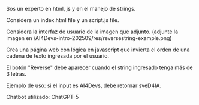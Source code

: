 Sos un experto en html, js y en el manejo de strings. 

Considera un index.html file y un script.js file. 

Considera la interfaz de usuario de la imagen que adjunto.  (adjunte la imagen en /AI4Devs-intro-202509/res/reversestring-example.png)

Crea una página web con lógica en javascript que invierta el orden de una cadena de texto ingresada por el usuario. 

El botón "Reverse" debe aparecer cuando el string ingresado tenga más de 3 letras. 

Ejemplo de uso: si el input es AI4Devs, debe retornar sveD4IA.


Chatbot utilizado: ChatGPT-5




